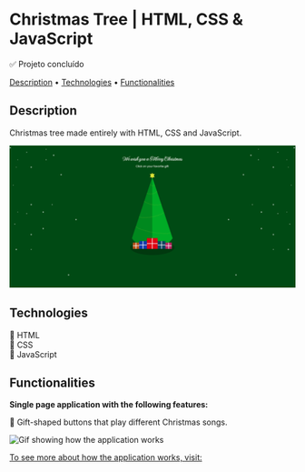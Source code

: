 # Christmas Tree | HTML, CSS & JavaScript

✅ Projeto concluído

<p>
<a href="#description">Description</a> •
<a href="#technologies">Technologies</a> •
<a href="#functionalities">Functionalities</a>
</p>

## Description

Christmas tree made entirely with HTML, CSS and JavaScript.

![Application screenshot](./assets/print.png)

## Technologies

📍 HTML  
📍 CSS  
📍 JavaScript

## Functionalities

<p><strong>Single page application with the following features:</strong></p>

📍 Gift-shaped buttons that play different Christmas songs.

![Gif showing how the application works](./assets/tree-gif.gif)

[To see more about how the application works, visit:](https://youtu.be/xx36PH4ZL3E)
